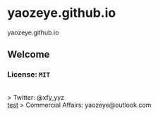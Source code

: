 # yaozeye.github.io
yaozeye.github.io
## Welcome
### License: ``MIT``
<br />
> Twitter: @xfy_yyz
<br /><a href="https://yaozeye.github.io">test</a>
> Commercial Affairs: yaozeye@outlook.com
